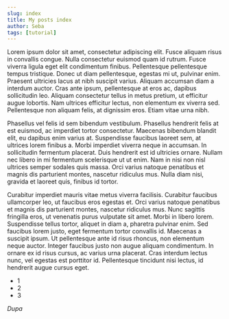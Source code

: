 ```yaml
---
slug: index
title: My posts index
author: Seba
tags: [tutorial]
---
```


Lorem ipsum dolor sit amet, consectetur adipiscing elit. Fusce aliquam risus in convallis congue. Nulla consectetur euismod quam id rutrum. Fusce viverra ligula eget elit condimentum finibus. Pellentesque pellentesque tempus tristique. Donec ut diam pellentesque, egestas mi ut, pulvinar enim. Praesent ultricies lacus at nibh suscipit varius. Aliquam accumsan diam a interdum auctor. Cras ante ipsum, pellentesque at eros ac, dapibus sollicitudin leo. Aliquam consectetur tellus in metus pretium, ut efficitur augue lobortis. Nam ultrices efficitur lectus, non elementum ex viverra sed. Pellentesque non aliquam felis, at dignissim eros. Etiam vitae urna nibh.

Phasellus vel felis id sem bibendum vestibulum. Phasellus hendrerit felis at est euismod, ac imperdiet tortor consectetur. Maecenas bibendum blandit elit, eu dapibus enim varius at. Suspendisse faucibus laoreet sem, at ultrices lorem finibus a. Morbi imperdiet viverra neque in accumsan. In sollicitudin fermentum placerat. Duis hendrerit est id ultricies ornare. Nullam nec libero in mi fermentum scelerisque ut ut enim. Nam in nisi non nisl ultrices semper sodales quis massa. Orci varius natoque penatibus et magnis dis parturient montes, nascetur ridiculus mus. Nulla diam nisi, gravida et laoreet quis, finibus id tortor.

Curabitur imperdiet mauris vitae metus viverra facilisis. Curabitur faucibus ullamcorper leo, ut faucibus eros egestas et. Orci varius natoque penatibus et magnis dis parturient montes, nascetur ridiculus mus. Nunc sagittis fringilla eros, ut venenatis purus vulputate sit amet. Morbi in libero lorem. Suspendisse tellus tortor, aliquet in diam a, pharetra pulvinar enim. Sed faucibus lorem justo, eget fermentum tortor convallis id. Maecenas a suscipit ipsum. Ut pellentesque ante id risus rhoncus, non elementum neque auctor. Integer faucibus justo non augue aliquam condimentum. In ornare ex id risus cursus, ac varius urna placerat. Cras interdum lectus nunc, vel egestas est porttitor id. Pellentesque tincidunt nisi lectus, id hendrerit augue cursus eget.

- 1
- 2
- 3

_Dupa_
